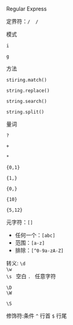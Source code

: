 Regular Express



定界符：`/  /`



模式

`i`

`g`



方法

`stiring.match()`

`string.replace()`

`string.search()`

`string.split()`



量词

`?`

`+`

`*`

`{0,1}`

`{1,}`

`{0,}`

`{10}`

`{5,12}`



元字符：`[]`

- 任何一个：`[abc]`
- 范围：`[a-z]`
- 排除：`[^0-9a-zA-Z]`



转义:
`\d`    
`\w`    
`\s `   空白
`. `    任意字符

`\D  `  
`\W  `  

`\S   ` 



修饰符:条件
`^`  行首
`$`  行尾









